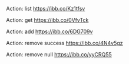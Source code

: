 Action: list
https://ibb.co/Kz1tfsv

Action: get
https://ibb.co/0VfvTck

Action: add
https://ibb.co/6DG709v

Action: remove success
https://ibb.co/4N4v5gz

Action: remove null
https://ibb.co/yyCRQ55
